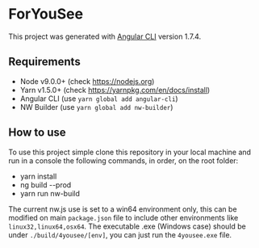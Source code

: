 # ForYouSee

This project was generated with [Angular CLI](https://github.com/angular/angular-cli) version 1.7.4.

## Requirements

- Node v9.0.0+ (check https://nodejs.org)
- Yarn v1.5.0+ (check https://yarnpkg.com/en/docs/install)
- Angular CLI (use `yarn global add angular-cli`)
- NW Builder (use `yarn global add nw-builder`)

## How to use

To use this project simple clone this repository in your local machine and run in a console the following commands, in order, on the root folder:

- yarn install
- ng build --prod
- yarn run nw-build

The current nw.js use is set to a win64 environment only, this can be modified on main `package.json` file to include other environments like `linux32,linux64,osx64`.
The executable .exe (Windows case) should be under `./build/4yousee/[env]`, you can just run the `4yousee.exe` file.
